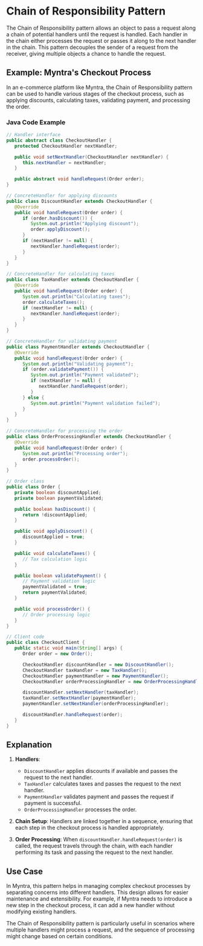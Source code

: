 # Chain of Responsibility Pattern

The Chain of Responsibility pattern allows an object to pass a request along a chain of potential handlers until the request is handled. Each handler in the chain either processes the request or passes it along to the next handler in the chain. This pattern decouples the sender of a request from the receiver, giving multiple objects a chance to handle the request.

## Example: Myntra's Checkout Process

In an e-commerce platform like Myntra, the Chain of Responsibility pattern can be used to handle various stages of the checkout process, such as applying discounts, calculating taxes, validating payment, and processing the order.

### Java Code Example

```java
// Handler interface
public abstract class CheckoutHandler {
   protected CheckoutHandler nextHandler;

   public void setNextHandler(CheckoutHandler nextHandler) {
      this.nextHandler = nextHandler;
   }

   public abstract void handleRequest(Order order);
}

// ConcreteHandler for applying discounts
public class DiscountHandler extends CheckoutHandler {
   @Override
   public void handleRequest(Order order) {
      if (order.hasDiscount()) {
         System.out.println("Applying discount");
         order.applyDiscount();
      }
      if (nextHandler != null) {
         nextHandler.handleRequest(order);
      }
   }
}

// ConcreteHandler for calculating taxes
public class TaxHandler extends CheckoutHandler {
   @Override
   public void handleRequest(Order order) {
      System.out.println("Calculating taxes");
      order.calculateTaxes();
      if (nextHandler != null) {
         nextHandler.handleRequest(order);
      }
   }
}

// ConcreteHandler for validating payment
public class PaymentHandler extends CheckoutHandler {
   @Override
   public void handleRequest(Order order) {
      System.out.println("Validating payment");
      if (order.validatePayment()) {
         System.out.println("Payment validated");
         if (nextHandler != null) {
            nextHandler.handleRequest(order);
         }
      } else {
         System.out.println("Payment validation failed");
      }
   }
}

// ConcreteHandler for processing the order
public class OrderProcessingHandler extends CheckoutHandler {
   @Override
   public void handleRequest(Order order) {
      System.out.println("Processing order");
      order.processOrder();
   }
}

// Order class
public class Order {
   private boolean discountApplied;
   private boolean paymentValidated;

   public boolean hasDiscount() {
      return !discountApplied;
   }

   public void applyDiscount() {
      discountApplied = true;
   }

   public void calculateTaxes() {
      // Tax calculation logic
   }

   public boolean validatePayment() {
      // Payment validation logic
      paymentValidated = true;
      return paymentValidated;
   }

   public void processOrder() {
      // Order processing logic
   }
}

// Client code
public class CheckoutClient {
   public static void main(String[] args) {
      Order order = new Order();

      CheckoutHandler discountHandler = new DiscountHandler();
      CheckoutHandler taxHandler = new TaxHandler();
      CheckoutHandler paymentHandler = new PaymentHandler();
      CheckoutHandler orderProcessingHandler = new OrderProcessingHandler();

      discountHandler.setNextHandler(taxHandler);
      taxHandler.setNextHandler(paymentHandler);
      paymentHandler.setNextHandler(orderProcessingHandler);

      discountHandler.handleRequest(order);
   }
}
```

## Explanation

1. **Handlers**:
    - `DiscountHandler` applies discounts if available and passes the request to the next handler.
    - `TaxHandler` calculates taxes and passes the request to the next handler.
    - `PaymentHandler` validates payment and passes the request if payment is successful.
    - `OrderProcessingHandler` processes the order.

2. **Chain Setup**: Handlers are linked together in a sequence, ensuring that each step in the checkout process is handled appropriately.

3. **Order Processing**: When `discountHandler.handleRequest(order)` is called, the request travels through the chain, with each handler performing its task and passing the request to the next handler.

## Use Case

In Myntra, this pattern helps in managing complex checkout processes by separating concerns into different handlers. This design allows for easier maintenance and extensibility. For example, if Myntra needs to introduce a new step in the checkout process, it can add a new handler without modifying existing handlers.

The Chain of Responsibility pattern is particularly useful in scenarios where multiple handlers might process a request, and the sequence of processing might change based on certain conditions.
